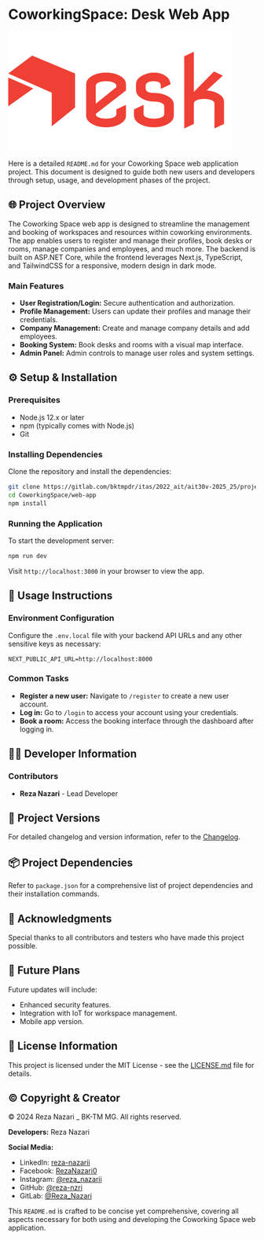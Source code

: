 # CoworkingSpace: Desk Web App

![Desk Web-App Logo](public/media/images/logos/desk_logo/text_desk_logo_1.svg)

Here is a detailed `README.md` for your Coworking Space web application project. This document is designed to guide both new users and developers through setup, usage, and development phases of the project.

## 🌐 Project Overview

The Coworking Space web app is designed to streamline the management and booking of workspaces and resources within coworking environments. The app enables users to register and manage their profiles, book desks or rooms, manage companies and employees, and much more. The backend is built on ASP.NET Core, while the frontend leverages Next.js, TypeScript, and TailwindCSS for a responsive, modern design in dark mode.

### Main Features

- **User Registration/Login:** Secure authentication and authorization.
- **Profile Management:** Users can update their profiles and manage their credentials.
- **Company Management:** Create and manage company details and add employees.
- **Booking System:** Book desks and rooms with a visual map interface.
- **Admin Panel:** Admin controls to manage user roles and system settings.

## ⚙️ Setup & Installation

### Prerequisites

- Node.js 12.x or later
- npm (typically comes with Node.js)
- Git

### Installing Dependencies

Clone the repository and install the dependencies:

```bash
git clone https://gitlab.com/bktmpdr/itas/2022_ait/ait30v-2025_25/projektarbeit/02-coworkingspace/reza-nazari/coworkingspace.git
cd CoworkingSpace/web-app
npm install
```

### Running the Application

To start the development server:

```bash
npm run dev
```

Visit `http://localhost:3000` in your browser to view the app.

## 📖 Usage Instructions

### Environment Configuration

Configure the `.env.local` file with your backend API URLs and any other sensitive keys as necessary:

```
NEXT_PUBLIC_API_URL=http://localhost:8000
```

### Common Tasks

- **Register a new user:** Navigate to `/register` to create a new user account.
- **Log in:** Go to `/login` to access your account using your credentials.
- **Book a room:** Access the booking interface through the dashboard after logging in.

## 👨‍💻 Developer Information

### Contributors

- **Reza Nazari** - Lead Developer

## 🔄 Project Versions

For detailed changelog and version information, refer to the [Changelog](./CHANGELOG.md).

## 📦 Project Dependencies

Refer to `package.json` for a comprehensive list of project dependencies and their installation commands.

## 🙏 Acknowledgments

Special thanks to all contributors and testers who have made this project possible.

## 🔮 Future Plans

Future updates will include:

- Enhanced security features.
- Integration with IoT for workspace management.
- Mobile app version.

## 📄 License Information

This project is licensed under the MIT License - see the [LICENSE.md](./LICENSE.md) file for details.

## ©️ Copyright & Creator

© 2024 Reza Nazari \_ BK-TM MG. All rights reserved.

**Developers:**
Reza Nazari

**Social Media:**

- LinkedIn: [reza-nazarii](https://linkedin.com/in/reza-nazarii)
- Facebook: [RezaNazari0](https://facebook.com/RezaNazari0)
- Instagram: [@reza_nazarii](https://instagram.com/reza_nazarii)
- GitHub: [@reza-nzri](https://github.com/reza-nzri)
- GitLab: [@Reza_Nazari](https://gitlab.com/Reza_Nazari)

This `README.md` is crafted to be concise yet comprehensive, covering all aspects necessary for both using and developing the Coworking Space web application.
